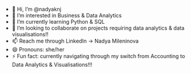 - 👋 Hi, I’m @nadyaknj
- 👀 I’m interested in Business & Data Analytics
- 🌱 I’m currently learning Python & SQL
- 💞️ I’m looking to collaborate on projects requiring data analytics & data visualisations!!
- 📫 Reach me through LinkedIn -> Nadya Mileninova
- 😄 Pronouns: she/her
- ⚡ Fun fact: currently navigating through my switch from Accounting to Data Analytics & Visualisations!!!
